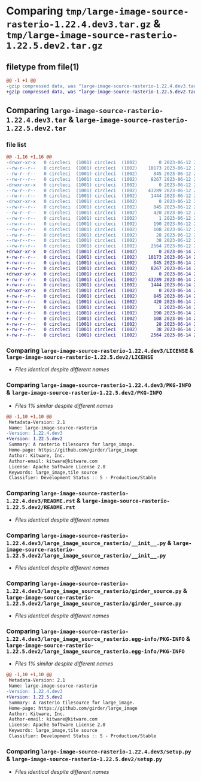 # Comparing `tmp/large-image-source-rasterio-1.22.4.dev3.tar.gz` & `tmp/large-image-source-rasterio-1.22.5.dev2.tar.gz`

## filetype from file(1)

```diff
@@ -1 +1 @@
-gzip compressed data, was "large-image-source-rasterio-1.22.4.dev3.tar", last modified: Mon Jun 12 21:39:56 2023, max compression
+gzip compressed data, was "large-image-source-rasterio-1.22.5.dev2.tar", last modified: Wed Jun 14 21:14:18 2023, max compression
```

## Comparing `large-image-source-rasterio-1.22.4.dev3.tar` & `large-image-source-rasterio-1.22.5.dev2.tar`

### file list

```diff
@@ -1,16 +1,16 @@
-drwxr-xr-x   0 circleci  (1001) circleci  (1002)        0 2023-06-12 21:39:56.906626 large-image-source-rasterio-1.22.4.dev3/
--rw-r--r--   0 circleci  (1001) circleci  (1002)    10173 2023-06-12 21:39:56.000000 large-image-source-rasterio-1.22.4.dev3/LICENSE
--rw-r--r--   0 circleci  (1001) circleci  (1002)      845 2023-06-12 21:39:56.906626 large-image-source-rasterio-1.22.4.dev3/PKG-INFO
--rw-r--r--   0 circleci  (1001) circleci  (1002)     8267 2023-06-12 21:39:56.000000 large-image-source-rasterio-1.22.4.dev3/README.rst
-drwxr-xr-x   0 circleci  (1001) circleci  (1002)        0 2023-06-12 21:39:56.906626 large-image-source-rasterio-1.22.4.dev3/large_image_source_rasterio/
--rw-r--r--   0 circleci  (1001) circleci  (1002)    43289 2023-06-12 21:38:20.000000 large-image-source-rasterio-1.22.4.dev3/large_image_source_rasterio/__init__.py
--rw-r--r--   0 circleci  (1001) circleci  (1002)     1444 2023-06-12 21:38:20.000000 large-image-source-rasterio-1.22.4.dev3/large_image_source_rasterio/girder_source.py
-drwxr-xr-x   0 circleci  (1001) circleci  (1002)        0 2023-06-12 21:39:56.906626 large-image-source-rasterio-1.22.4.dev3/large_image_source_rasterio.egg-info/
--rw-r--r--   0 circleci  (1001) circleci  (1002)      845 2023-06-12 21:39:56.000000 large-image-source-rasterio-1.22.4.dev3/large_image_source_rasterio.egg-info/PKG-INFO
--rw-r--r--   0 circleci  (1001) circleci  (1002)      420 2023-06-12 21:39:56.000000 large-image-source-rasterio-1.22.4.dev3/large_image_source_rasterio.egg-info/SOURCES.txt
--rw-r--r--   0 circleci  (1001) circleci  (1002)        1 2023-06-12 21:39:56.000000 large-image-source-rasterio-1.22.4.dev3/large_image_source_rasterio.egg-info/dependency_links.txt
--rw-r--r--   0 circleci  (1001) circleci  (1002)      190 2023-06-12 21:39:56.000000 large-image-source-rasterio-1.22.4.dev3/large_image_source_rasterio.egg-info/entry_points.txt
--rw-r--r--   0 circleci  (1001) circleci  (1002)      108 2023-06-12 21:39:56.000000 large-image-source-rasterio-1.22.4.dev3/large_image_source_rasterio.egg-info/requires.txt
--rw-r--r--   0 circleci  (1001) circleci  (1002)       28 2023-06-12 21:39:56.000000 large-image-source-rasterio-1.22.4.dev3/large_image_source_rasterio.egg-info/top_level.txt
--rw-r--r--   0 circleci  (1001) circleci  (1002)       38 2023-06-12 21:39:56.906626 large-image-source-rasterio-1.22.4.dev3/setup.cfg
--rw-r--r--   0 circleci  (1001) circleci  (1002)     2564 2023-06-12 21:38:20.000000 large-image-source-rasterio-1.22.4.dev3/setup.py
+drwxr-xr-x   0 circleci  (1001) circleci  (1002)        0 2023-06-14 21:14:18.236878 large-image-source-rasterio-1.22.5.dev2/
+-rw-r--r--   0 circleci  (1001) circleci  (1002)    10173 2023-06-14 21:14:17.000000 large-image-source-rasterio-1.22.5.dev2/LICENSE
+-rw-r--r--   0 circleci  (1001) circleci  (1002)      845 2023-06-14 21:14:18.236878 large-image-source-rasterio-1.22.5.dev2/PKG-INFO
+-rw-r--r--   0 circleci  (1001) circleci  (1002)     8267 2023-06-14 21:14:17.000000 large-image-source-rasterio-1.22.5.dev2/README.rst
+drwxr-xr-x   0 circleci  (1001) circleci  (1002)        0 2023-06-14 21:14:18.236878 large-image-source-rasterio-1.22.5.dev2/large_image_source_rasterio/
+-rw-r--r--   0 circleci  (1001) circleci  (1002)    43289 2023-06-14 21:12:44.000000 large-image-source-rasterio-1.22.5.dev2/large_image_source_rasterio/__init__.py
+-rw-r--r--   0 circleci  (1001) circleci  (1002)     1444 2023-06-14 21:12:44.000000 large-image-source-rasterio-1.22.5.dev2/large_image_source_rasterio/girder_source.py
+drwxr-xr-x   0 circleci  (1001) circleci  (1002)        0 2023-06-14 21:14:18.236878 large-image-source-rasterio-1.22.5.dev2/large_image_source_rasterio.egg-info/
+-rw-r--r--   0 circleci  (1001) circleci  (1002)      845 2023-06-14 21:14:18.000000 large-image-source-rasterio-1.22.5.dev2/large_image_source_rasterio.egg-info/PKG-INFO
+-rw-r--r--   0 circleci  (1001) circleci  (1002)      420 2023-06-14 21:14:18.000000 large-image-source-rasterio-1.22.5.dev2/large_image_source_rasterio.egg-info/SOURCES.txt
+-rw-r--r--   0 circleci  (1001) circleci  (1002)        1 2023-06-14 21:14:18.000000 large-image-source-rasterio-1.22.5.dev2/large_image_source_rasterio.egg-info/dependency_links.txt
+-rw-r--r--   0 circleci  (1001) circleci  (1002)      190 2023-06-14 21:14:18.000000 large-image-source-rasterio-1.22.5.dev2/large_image_source_rasterio.egg-info/entry_points.txt
+-rw-r--r--   0 circleci  (1001) circleci  (1002)      108 2023-06-14 21:14:18.000000 large-image-source-rasterio-1.22.5.dev2/large_image_source_rasterio.egg-info/requires.txt
+-rw-r--r--   0 circleci  (1001) circleci  (1002)       28 2023-06-14 21:14:18.000000 large-image-source-rasterio-1.22.5.dev2/large_image_source_rasterio.egg-info/top_level.txt
+-rw-r--r--   0 circleci  (1001) circleci  (1002)       38 2023-06-14 21:14:18.236878 large-image-source-rasterio-1.22.5.dev2/setup.cfg
+-rw-r--r--   0 circleci  (1001) circleci  (1002)     2564 2023-06-14 21:12:44.000000 large-image-source-rasterio-1.22.5.dev2/setup.py
```

### Comparing `large-image-source-rasterio-1.22.4.dev3/LICENSE` & `large-image-source-rasterio-1.22.5.dev2/LICENSE`

 * *Files identical despite different names*

### Comparing `large-image-source-rasterio-1.22.4.dev3/PKG-INFO` & `large-image-source-rasterio-1.22.5.dev2/PKG-INFO`

 * *Files 1% similar despite different names*

```diff
@@ -1,10 +1,10 @@
 Metadata-Version: 2.1
 Name: large-image-source-rasterio
-Version: 1.22.4.dev3
+Version: 1.22.5.dev2
 Summary: A rasterio tilesource for large_image.
 Home-page: https://github.com/girder/large_image
 Author: Kitware, Inc.
 Author-email: kitware@kitware.com
 License: Apache Software License 2.0
 Keywords: large_image,tile source
 Classifier: Development Status :: 5 - Production/Stable
```

### Comparing `large-image-source-rasterio-1.22.4.dev3/README.rst` & `large-image-source-rasterio-1.22.5.dev2/README.rst`

 * *Files identical despite different names*

### Comparing `large-image-source-rasterio-1.22.4.dev3/large_image_source_rasterio/__init__.py` & `large-image-source-rasterio-1.22.5.dev2/large_image_source_rasterio/__init__.py`

 * *Files identical despite different names*

### Comparing `large-image-source-rasterio-1.22.4.dev3/large_image_source_rasterio/girder_source.py` & `large-image-source-rasterio-1.22.5.dev2/large_image_source_rasterio/girder_source.py`

 * *Files identical despite different names*

### Comparing `large-image-source-rasterio-1.22.4.dev3/large_image_source_rasterio.egg-info/PKG-INFO` & `large-image-source-rasterio-1.22.5.dev2/large_image_source_rasterio.egg-info/PKG-INFO`

 * *Files 1% similar despite different names*

```diff
@@ -1,10 +1,10 @@
 Metadata-Version: 2.1
 Name: large-image-source-rasterio
-Version: 1.22.4.dev3
+Version: 1.22.5.dev2
 Summary: A rasterio tilesource for large_image.
 Home-page: https://github.com/girder/large_image
 Author: Kitware, Inc.
 Author-email: kitware@kitware.com
 License: Apache Software License 2.0
 Keywords: large_image,tile source
 Classifier: Development Status :: 5 - Production/Stable
```

### Comparing `large-image-source-rasterio-1.22.4.dev3/setup.py` & `large-image-source-rasterio-1.22.5.dev2/setup.py`

 * *Files identical despite different names*

